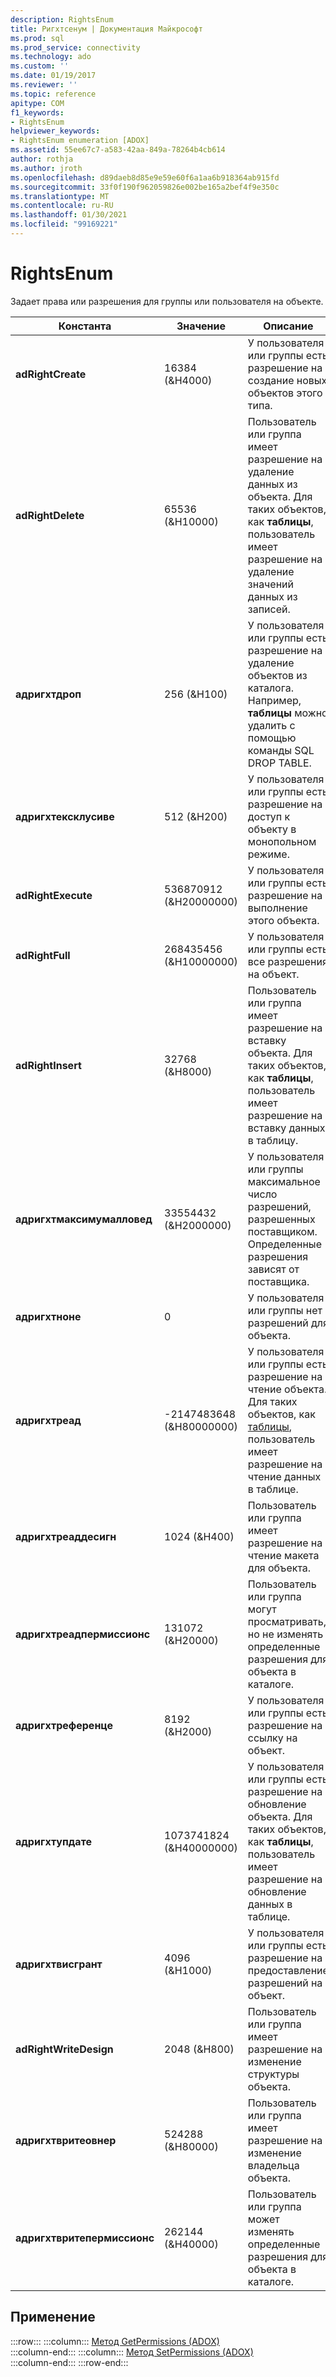 ```yaml
---
description: RightsEnum
title: Ригхтсенум | Документация Майкрософт
ms.prod: sql
ms.prod_service: connectivity
ms.technology: ado
ms.custom: ''
ms.date: 01/19/2017
ms.reviewer: ''
ms.topic: reference
apitype: COM
f1_keywords:
- RightsEnum
helpviewer_keywords:
- RightsEnum enumeration [ADOX]
ms.assetid: 55ee67c7-a583-42aa-849a-78264b4cb614
author: rothja
ms.author: jroth
ms.openlocfilehash: d89daeb8d85e9e59e60f6a1aa6b918364ab915fd
ms.sourcegitcommit: 33f0f190f962059826e002be165a2bef4f9e350c
ms.translationtype: MT
ms.contentlocale: ru-RU
ms.lasthandoff: 01/30/2021
ms.locfileid: "99169221"
---
```

# <a name="rightsenum"></a>RightsEnum
Задает права или разрешения для группы или пользователя на объекте.  
  
|Константа|Значение|Описание|  
|--------------|-----------|-----------------|  
|**adRightCreate**|16384 (&H4000)|У пользователя или группы есть разрешение на создание новых объектов этого типа.|  
|**adRightDelete**|65536 (&H10000)|Пользователь или группа имеет разрешение на удаление данных из объекта. Для таких объектов, как **таблицы**, пользователь имеет разрешение на удаление значений данных из записей.|  
|**адригхтдроп**|256 (&H100)|У пользователя или группы есть разрешение на удаление объектов из каталога. Например, **таблицы** можно удалить с помощью команды SQL DROP TABLE.|  
|**адригхтексклусиве**|512 (&H200)|У пользователя или группы есть разрешение на доступ к объекту в монопольном режиме.|  
|**adRightExecute**|536870912 (&H20000000)|У пользователя или группы есть разрешение на выполнение этого объекта.|  
|**adRightFull**|268435456 (&H10000000)|У пользователя или группы есть все разрешения на объект.|  
|**adRightInsert**|32768 (&H8000)|Пользователь или группа имеет разрешение на вставку объекта. Для таких объектов, как **таблицы**, пользователь имеет разрешение на вставку данных в таблицу.|  
|**адригхтмаксимумалловед**|33554432 (&H2000000)|У пользователя или группы максимальное число разрешений, разрешенных поставщиком. Определенные разрешения зависят от поставщика.|  
|**адригхтноне**|0|У пользователя или группы нет разрешений для объекта.|  
|**адригхтреад**|-2147483648 (&H80000000)|У пользователя или группы есть разрешение на чтение объекта. Для таких объектов, как [таблицы](./table-object-adox.md), пользователь имеет разрешение на чтение данных в таблице.|  
|**адригхтреаддесигн**|1024 (&H400)|Пользователь или группа имеет разрешение на чтение макета для объекта.|  
|**адригхтреадпермиссионс**|131072 (&H20000)|Пользователь или группа могут просматривать, но не изменять определенные разрешения для объекта в каталоге.|  
|**адригхтреференце**|8192 (&H2000)|У пользователя или группы есть разрешение на ссылку на объект.|  
|**адригхтупдате**|1073741824 (&H40000000)|У пользователя или группы есть разрешение на обновление объекта. Для таких объектов, как **таблицы**, пользователь имеет разрешение на обновление данных в таблице.|  
|**адригхтвисгрант**|4096 (&H1000)|У пользователя или группы есть разрешение на предоставление разрешений на объект.|  
|**adRightWriteDesign**|2048 (&H800)|Пользователь или группа имеет разрешение на изменение структуры объекта.|  
|**адригхтвритеовнер**|524288 (&H80000)|Пользователь или группа имеет разрешение на изменение владельца объекта.|  
|**адригхтвритепермиссионс**|262144 (&H40000)|Пользователь или группа может изменять определенные разрешения для объекта в каталоге.|  
  
## <a name="applies-to"></a>Применение  

:::row:::
    :::column:::
        [Метод GetPermissions (ADOX)](./getpermissions-method-adox.md)  
    :::column-end:::
    :::column:::
        [Метод SetPermissions (ADOX)](./setpermissions-method-adox.md)  
    :::column-end:::
:::row-end:::